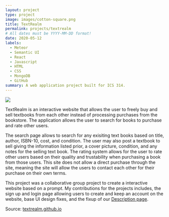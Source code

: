 ```yaml
---
layout: project
type: project
image: images/cotton-square.png
title: TextRealm
permalink: projects/textrealm
# All dates must be YYYY-MM-DD format!
date: 2020-05-12
labels:
  - Meteor
  - Semantic UI
  - React
  - Javascript
  - HTML
  - CSS
  - MongoDB
  - GitHub
summary: A web application project built for ICS 314.
---
```


<img class="ui image" src="{{ site.baseurl }}/images/cotton-header.png">

TextRealm is an interactive website that allows the user to freely buy and sell textbooks from each other instead of processing purchases from the bookstore. The application allows the user to search for books to purchase and rate other users.

The search page allows to search for any exisiting text books based on title, author, ISBN-10, cost, and condition. The user may also post a textbook to sell giving the information listed prior, a cover picture, condition, and any notes for the selling text book. The rating system allows for the user to rate other users based on their quality and trustability when purchasing a book from those users. This site does not allow a direct purchase through the site, meaning the site will allow the users to contact each other for their purchase on their own terms.

This project was a collaborative group project to create a interactive website based on a prompt. My contributions for the projects includes, the sign up and login page allowing users to create and keep an account on the website, base UI design fixes, and the fixup of our [Description page](https://textrealm.github.io/).


Source: <a href="https://textrealm.github.io/"><i class="large github icon "></i>textrealm.github.io</a>
